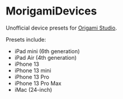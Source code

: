 # MorigamiDevices
Unofficial device presets for [Origami Studio](https://origami.design).

Presets include:
- iPad mini (6th generation)
- iPad Air (4th generation)
- iPhone 13
- iPhone 13 mini
- iPhone 13 Pro
- iPhone 13 Pro Max
- iMac (24-inch)
